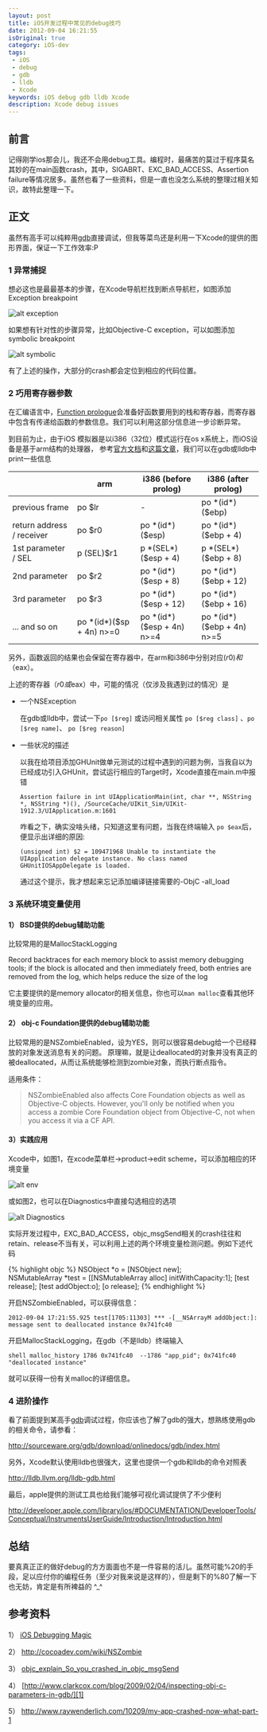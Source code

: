 ```yaml
---
layout: post
title: iOS开发过程中常见的debug技巧
date: 2012-09-04 16:21:55
isOriginal: true
category: iOS-dev
tags:
 - iOS
 - debug
 - gdb
 - lldb
 - Xcode
keywords: iOS debug gdb lldb Xcode
description: Xcode debug issues
---
```


## 前言

记得刚学ios那会儿，我还不会用debug工具。编程时，最痛苦的莫过于程序莫名其妙的在main函数crash，其中，SIGABRT、EXC_BAD_ACCESS、Assertion failure等情况居多。虽然也看了一些资料，但是一直也没怎么系统的整理过相关知识，故特此整理一下。

## 正文

虽然有高手可以纯粹用[gdb][]直接调试，但我等菜鸟还是利用一下Xcode的提供的图形界面，保证一下工作效率:P

### 1 异常捕捉

想必这也是最最基本的步骤，在Xcode导航栏找到断点导航栏，如图添加Exception breakpoint

![alt exception](/images/posts/xcode-debug-issue/1.1.jpeg "exception")

如果想有针对性的步骤异常，比如Objective-C exception，可以如图添加symbolic breakpoint

![alt symbolic](/images/posts/xcode-debug-issue/1.2.jpeg "symbolic")

有了上述的操作，大部分的crash都会定位到相应的代码位置。

### 2 巧用寄存器参数

在汇编语言中，[Function prologue](!http://en.wikipedia.org/wiki/Function_prologue)会准备好函数要用到的栈和寄存器，而寄存器中包含有传递给函数的参数信息。我们可以利用这部分信息进一步诊断异常。

到目前为止，由于iOS 模拟器是以i386（32位）模式运行在os x系统上，而iOS设备是基于arm结构的处理器，
参考[官方文档](http://developer.apple.com/library/ios/#technotes/tn2239/_index.html)和[这篇文章][1]，我们可以在gdb或lldb中print一些信息

|                | arm | i386 (before prolog)	| i386 (after prolog) 
| -------------- | --- | ------------| ------- 
| previous frame | po $lr | - | po \*(id\*)($ebp) 
| return address / receiver | po $r0 | po \*(id\*)($esp) | po \*(id\*)($ebp + 4) 
| 1st parameter / SEL  | p (SEL)$r1 | p \*(SEL\*)($esp + 4) | p \*(SEL\*)($ebp + 8) 
| 2nd parameter  | po $r2 | po \*(id\*)($esp + 8) | po \*(id\*)($ebp + 12) 
| 3rd parameter  | po $r3 | po \*(id\*)($esp + 12) | po \*(id\*)($ebp + 16) 
| ... and so on  | po \*(id\*)($sp + 4n) n>=0 | po \*(id\*)($esp + 4n) n>=4 | po \*(id\*)($ebp + 4n) n>=5 


另外，函数返回的结果也会保留在寄存器中，在arm和i386中分别对应($r0)和（$eax）。

上述的寄存器（$r0或$eax）中，可能的情况（仅涉及我遇到过的情况）是

* 一个NSException

	在gdb或lldb中，尝试一下`po [$reg]` 或访问相关属性 `po [$reg class]` 、`po [$reg name]`、 `po [$reg reason]`

* 一些状况的描述

	以我在给项目添加GHUnit做单元测试的过程中遇到的问题为例，当我自以为已经成功引入GHUnit，尝试运行相应的Target时，Xcode直接在main.m中报错
	
	`Assertion failure in int UIApplicationMain(int, char **, NSString *, NSString *)(), /SourceCache/UIKit_Sim/UIKit-1912.3/UIApplication.m:1601`

	咋看之下，确实没啥头绪，只知道这里有问题，当我在终端输入
`po $eax`后，便显示出详细的原因:

	`(unsigned int) $2 = 109471968 Unable to instantiate the UIApplication delegate instance. No class named GHUnitIOSAppDelegate is loaded.`

	通过这个提示，我才想起来忘记添加编译链接需要的-ObjC -all_load

### 3 系统环境变量使用

#### 1） BSD提供的debug辅助功能

比较常用的是MallocStackLogging

>
Record backtraces for each memory block to assist memory debugging tools; if the block is allocated and then immediately freed, both entries are removed from the log, which helps reduce the size of the log

它主要提供的是memory allocator的相关信息，你也可以`man malloc`查看其他环境变量的应用。

#### 2） obj-c Foundation提供的debug辅助功能

比较常用的是NSZombieEnabled，设为YES，则可以很容易debug给一个已经释放的对象发送消息有关的问题。
原理嘛，就是让deallocated的对象并没有真正的被deallocated，从而让系统能够检测到zombie对象，而执行断点指令。

适用条件：
>NSZombieEnabled also affects Core Foundation objects as well as Objective-C objects. However, you'll only be notified when you access a zombie Core Foundation object from Objective-C, not when you access it via a CF API.

#### 3）实践应用

Xcode中，如图1，在xcode菜单栏->product->edit scheme，可以添加相应的环境变量

![alt env](/images/posts/xcode-debug-issue/3.1.jpeg "env")

或如图2，也可以在Diagnostics中直接勾选相应的选项

![alt Diagnostics](/images/posts/xcode-debug-issue/3.2.jpeg "Diagnostics")

实际开发过程中，EXC_BAD_ACCESS，objc_msgSend相关的crash往往和retain、release不当有关，可以利用上述的两个环境变量检测问题。例如下述代码

{% highlight objc %}
NSObject *o = [NSObject new];  
NSMutableArray *test = [[NSMutableArray alloc] initWithCapacity:1];
[test release];
[test addObject:o];
[o release];
{% endhighlight %}

开启NSZombieEnabled，可以获得信息：

`2012-09-04 17:21:55.925 test[1705:11303] *** -[__NSArrayM addObject:]: message sent to deallocated instance 0x741fc40`

开启MallocStackLogging，在gdb（不是lldb）终端输入

`shell malloc_history 1786 0x741fc40  --1786 "app_pid"; 0x741fc40 "deallocated instance"`

就可以获得一份有关malloc的详细信息。

### 4 进阶操作

看了前面提到某高手[gdb][]调试过程，你应该也了解了gdb的强大，想熟练使用gdb的相关命令，请参看：

<http://sourceware.org/gdb/download/onlinedocs/gdb/index.html>

另外，Xcode默认使用lldb也很强大，这里也提供一个gdb和lldb的命令对照表

<http://lldb.llvm.org/lldb-gdb.html>

最后，apple提供的测试工具也给我们能够可视化调试提供了不少便利

<http://developer.apple.com/library/ios/#DOCUMENTATION/DeveloperTools/Conceptual/InstrumentsUserGuide/Introduction/Introduction.html>



## 总结

要真真正正的做好debug的方方面面也不是一件容易的活儿。虽然可能%20的手段，足以应付你的编程任务（至少对我来说是这样的），但是剩下的%80了解一下也无妨，肯定是有所裨益的 ^_^

## 参考资料

1） [iOS Debugging Magic](http://developer.apple.com/library/ios/#technotes/tn2239/_index.html)

2） <http://cocoadev.com/wiki/NSZombie>

3） [objc_explain_So_you_crashed_in_objc_msgSend](http://sealiesoftware.com/blog/archive/2008/09/22/objc_explain_So_you_crashed_in_objc_msgSend.html)

4） [http://www.clarkcox.com/blog/2009/02/04/inspecting-obj-c-parameters-in-gdb/][1]

5） <http://www.raywenderlich.com/10209/my-app-crashed-now-what-part-1>

[1]: http://www.clarkcox.com/blog/2009/02/04/inspecting-obj-c-parameters-in-gdb/

[gdb]: http://www.mikeash.com/pyblog/friday-qa-2011-06-17-gdb-tips-and-tricks.html "gdb"
